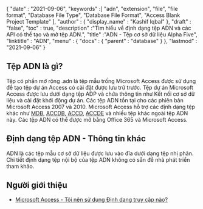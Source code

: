 {
  "date" : "2021-09-06",
  "keywords" :[ "adn", "extension", "file", "file format", "Database File Type", "Database File Format", "Access Blank Project Template" ],
  "author" : {
    "display_name" : "Kashif Iqbal"
},
  "draft" : "false",
  "toc" : true,
  "description" :"Tìm hiểu về định dạng tệp ADN và các API có thể tạo và mở tệp ADN.",
  "title" :"ADN - Tệp cơ sở dữ liệu Alpha Five",
  "linktitle" : "ADN",
  "menu" : {
    "docs" : {
      "parent" : "database"
}
},
  "lastmod" : "2021-09-06"
}

## Tệp ADN là gì?

Tệp có phần mở rộng .adn là tệp mẫu trống Microsoft Access được sử dụng để tạo tệp dự án Access có cài đặt được lưu trữ trước. Tệp dự án Microsoft Access được lưu dưới dạng tệp ADP và chứa thông tin như Kết nối cơ sở dữ liệu và cài đặt khởi động dự án. Các tệp ADN tồn tại cho các phiên bản Microsoft Access 2007 và 2010. Microsoft Access hỗ trợ các định dạng tệp khác như [MDB](/vi/database/mdb/), [ACCDB](/vi/database/accdb/), [ACCD](/vi/database/accdc/), [ACCDE](/vi/database/accde/ ) và nhiều tệp khác ngoài tệp ADN này. Các tệp ADN có thể được mở bằng Office 365 và Microsoft Access.

## Định dạng tệp ADN - Thông tin khác

ADN là các tệp mẫu cơ sở dữ liệu được lưu vào đĩa dưới dạng tệp nhị phân. Chi tiết định dạng tệp nội bộ của tệp ADN không có sẵn để nhà phát triển tham khảo.

## Người giới thiệu

* [Microsoft Access - Tôi nên sử dụng Định dạng truy cập nào?](https://support.microsoft.com/en-us/office/which-access-file-format-should-i-use-012d9ab3-d14c-479e-b617-be66f9070b41)

